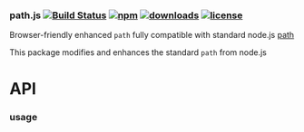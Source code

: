 ### path.js [![Build Status](https://img.shields.io/travis/snowyu/path.js/master.png)](http://travis-ci.org/snowyu/path.js) [![npm](https://img.shields.io/npm/v/path.js.svg)](https://npmjs.org/package/path.js) [![downloads](https://img.shields.io/npm/dm/path.js.svg)](https://npmjs.org/package/path.js) [![license](https://img.shields.io/npm/l/path.js.svg)](https://npmjs.org/package/path.js) 

Browser-friendly enhanced `path` fully compatible with standard node.js
[path](http://nodejs.org/api/path.html)


This package modifies and enhances the standard `path` from node.js


# API


### usage

```coffee

```



